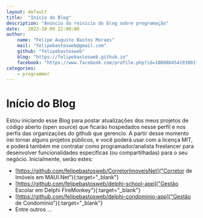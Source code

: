 ```yaml
---
layout: default
title:  "Início do Blog"
description: "Anúncio do reinicio do blog sobre programação"
date:   2023-10-09 22:00:00
author: 
    name: "Felipe Augusto Bastos Moraes"
    mail: "felipebastosweb@gmail.com"
    github: "felipebastosweb"
    blog: "https://felipebastosweb.github.io"
    facebook: "https://www.facebook.com/profile.php?id=100088454193001"
categories: 
    - programmer
---
```


# Início do Blog

Estou iniciando esse Blog para postar atualizações dos meus projetos de código aberto (open source) que ficarão hospedados nesse perfil e nos perfis das organizações do github que gerencio. A partir desse momento irei tornar alguns projetos públicos, e você poderá usar com a licença MIT, e poderá também me contratar como programador/analista freelancer para desenvolver funcionalidades específicas (ou compartilhadas) para o seu negócio. Inicialmente, serão estes:

 * [https://github.com/felipebastosweb/CorretorImoveisNet]("Corretor de Imóveis em MAUI.Net"){:target="_blank"}
 * [https://github.com/felipebastosweb/delphi-school-app]("Gestão Escolar em Delphi FireMonkey"){:target="_blank"}
 * [https://github.com/felipebastosweb/delphi-condominio-app]("Gestão de Condomínio"){:target="_blank"}
 * Entre outros ...


